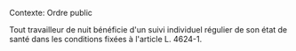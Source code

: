 Contexte: Ordre public

Tout travailleur de nuit bénéficie d'un suivi individuel régulier de son état de santé dans les conditions fixées à l'article L. 4624-1.